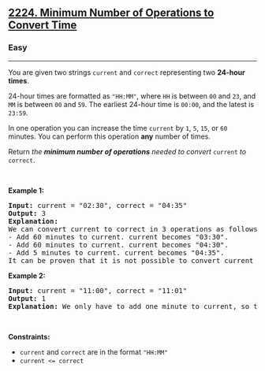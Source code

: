 <h2><a href="https://leetcode.com/problems/minimum-number-of-operations-to-convert-time/">2224. Minimum Number of Operations to Convert Time</a></h2><h3>Easy</h3><hr><div><p>You are given two strings <code>current</code> and <code>correct</code> representing two <strong>24-hour times</strong>.</p>

<p>24-hour times are formatted as <code>"HH:MM"</code>, where <code>HH</code> is between <code>00</code> and <code>23</code>, and <code>MM</code> is between <code>00</code> and <code>59</code>. The earliest 24-hour time is <code>00:00</code>, and the latest is <code>23:59</code>.</p>

<p>In one operation you can increase the time <code>current</code> by <code>1</code>, <code>5</code>, <code>15</code>, or <code>60</code> minutes. You can perform this operation <strong>any</strong> number of times.</p>

<p>Return <em>the <strong>minimum number of operations</strong> needed to convert </em><code>current</code><em> to </em><code>correct</code>.</p>

<p>&nbsp;</p>
<p><strong class="example">Example 1:</strong></p>

<pre style="position: relative;"><strong>Input:</strong> current = "02:30", correct = "04:35"
<strong>Output:</strong> 3
<strong>Explanation:
</strong>We can convert current to correct in 3 operations as follows:
- Add 60 minutes to current. current becomes "03:30".
- Add 60 minutes to current. current becomes "04:30".
- Add 5 minutes to current. current becomes "04:35".
It can be proven that it is not possible to convert current to correct in fewer than 3 operations.<div class="open_grepper_editor" title="Edit &amp; Save To Grepper"></div></pre>

<p><strong class="example">Example 2:</strong></p>

<pre style="position: relative;"><strong>Input:</strong> current = "11:00", correct = "11:01"
<strong>Output:</strong> 1
<strong>Explanation:</strong> We only have to add one minute to current, so the minimum number of operations needed is 1.
<div class="open_grepper_editor" title="Edit &amp; Save To Grepper"></div></pre>

<p>&nbsp;</p>
<p><strong>Constraints:</strong></p>

<ul>
	<li><code>current</code> and <code>correct</code> are in the format <code>"HH:MM"</code></li>
	<li><code>current &lt;= correct</code></li>
</ul>
</div>